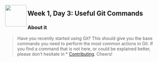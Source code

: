 
<img
  src="/images/git.png"
  width="70"
  align="left"
/>

## Week 1, Day 3: Useful Git Commands

### About it
> Have you recently started using Git? This should give you the base commands you need to perform the most common actions in Git. If you find a command that is not here, or could be explained better, please don't hesitate in * [Contributing](#contributing). Cheers!
